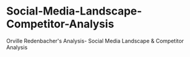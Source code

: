# Social-Media-Landscape-Competitor-Analysis
Orville Redenbacher's Analysis​- Social Media Landscape &amp; Competitor Analysis
